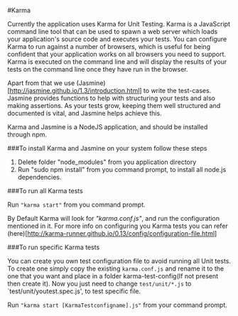 #Karma 

Currently the application uses Karma for Unit Testing. Karma is a JavaScript command line tool that can be used to spawn a web server which loads your application's source code and executes your tests. You can configure Karma to run against a number of browsers, which is useful for being confident that your application works on all browsers you need to support. Karma is executed on the command line and will display the results of your tests on the command line once they have run in the browser.

Apart from that we use (Jasmine)[http://jasmine.github.io/1.3/introduction.html] to write the test-cases. Jasmine provides functions to help with structuring your tests and also making assertions. As your tests grow, keeping them well structured and documented is vital, and Jasmine helps achieve this.

Karma and Jasmine is a NodeJS application, and should be installed through npm.

###To install Karma and Jasmine on your system follow these steps

1. Delete folder "node_modules" from you  application directory
2. Run "sudo npm install" from you command prompt, to install all node.js dependencies.

###To run all Karma tests

Run `"karma start"` from you command prompt.

By Default Karma will look for *"karma.conf.js"*, and run the configuration mentioned in it. For more info on configuring you Karma tests you can refer (here)[http://karma-runner.github.io/0.13/config/configuration-file.html]

###To run specific Karma tests

You can create you own test configuration file to avoid running all Unit tests. To create one simply copy the existing `karma.conf.js` and rename it to the one that you want and place in a folder karma-test-config(If not present then create it). Now you just need to change `test/unit/*.js` to `test/unit/youtest.spec.js', to test specific file.

Run `"karma start [KarmaTestconfigname].js"` from your command prompt.




